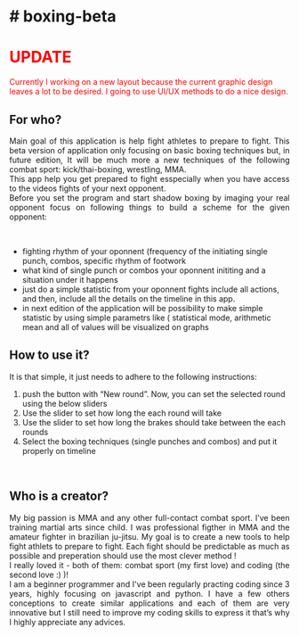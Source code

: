 <h1># boxing-beta</h1>
<h1 style='color:red'>UPDATE</h1>
<p style='color:red'>Currently I working on a new layout because the current graphic design leaves a lot to be desired. I going to use UI/UX methods to do a nice design.</p>

<h2>For who?</h2>
<p align="justify">Main goal of this application is help fight athletes to prepare to fight. This beta version of application only focusing on basic boxing techniques but, in future edition, It will be much more a new techniques of the following combat sport: kick/thai-boxing, wrestling, MMA. <br>
 This app help you get prepared to fight esspecially when you have access to the videos fights of your next opponent. <br>
Before you set the program and start shadow boxing by imaging your real opponent focus on following things to build a scheme for the given opponent:</p> <br>
<ul>
<li>fighting rhythm of your oponnent (frequency of the initiating single punch, combos, specific rhythm of footwork  </li>
<li>what kind of single punch or combos your oponnent inititing and a situation under it happens</li>
<li>just do a simple statistic from your oponnent fights include all actions, and then, include all the details on the timeline in this app. </li>
<li>in next edition of the application will be possibility to make simple statistic by using simple parametrs like ( statistical mode, arithmetic mean and all of values will be visualized on graphs</li>
</ul> 

<h2>How to use it?</h2>
<p align="justify">It is that simple, it just needs to adhere to the following instructions:</p>
<ol>
<li>push the button with “New round”. Now, you can set the selected round using the below sliders</li>
<li>Use the slider to set how long the each round will take</li>
<li>Use the slider to set how long the brakes should take between the each rounds</li>
<li>Select the boxing techniques (single punches and combos) and put it properly on timeline</li>
</ol>
<br>


<h2>Who is a creator?</h2>
<p align="justify">My big passion is MMA and any other full-contact combat sport. I’ve been training martial arts since child. I was professional figther in MMA and the amateur fighter in brazilian ju-jitsu. My goal is to create a new tools to help fight athlets to prepare to fight. Each fight should be predictable as much as possible and preperation should use the most clever method !<br>
I really loved it - both of them: combat sport (my first love) and coding (the second love :) )! <br>
I am a beginner programmer and I've been regularly practing coding since 3 years, highly focusing on javascript and python. I have a few others conceptions to create similar applications and each of them are very innovative but I still need to improve my coding skills to express it that’s why I highly appreciate any advices.</p>

